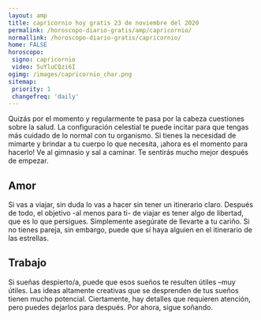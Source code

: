 ```yaml
---
layout: amp
title: capricornio hoy gratis 23 de noviembre del 2020 
permalink: /horoscopo-diario-gratis/amp/capricornio/
normallink: /horoscopo-diario-gratis/capricornio/
home: FALSE
horoscopo:
 signo: capricornio
 video: 5uYluCQzi6I
ogimg: /images/capricornio_char.png
sitemap:
 priority: 1
 changefreq: 'daily'
---
```



Quizás por el momento y regularmente te pasa por la cabeza cuestiones sobre la salud. La configuración celestial te puede incitar para que tengas más cuidado de lo normal con tu organismo. Si tienes la necesidad de mimarte y brindar a tu cuerpo lo que necesita, ¡ahora es el momento para hacerlo! Ve al gimnasio y sal a caminar. Te sentirás mucho mejor después de empezar.

## Amor

Si vas a viajar, sin duda lo vas a hacer sin tener un itinerario claro. Después de todo, el objetivo -al menos para ti- de viajar es tener algo de libertad, que es lo que persigues. Simplemente asegúrate de llevarte a tu cariño. Si no tienes pareja, sin embargo, puede que sí haya alguien en el itinerario de las estrellas.

## Trabajo

Si sueñas despierto/a, puede que esos sueños te resulten útiles –muy útiles. Las ideas altamente creativas que se desprenden de tus sueños tienen mucho potencial. Ciertamente, hay detalles que requieren atención, pero puedes dejarlos para después. Por ahora, sigue soñando.